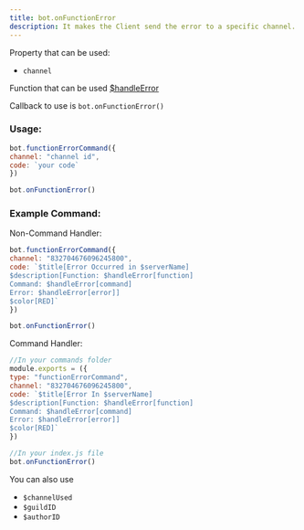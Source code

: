 ```yaml
---
title: bot.onFunctionError
description: It makes the Client send the error to a specific channel.
---
```


Property that can be used:

* `channel`

Function that can be used [$handleError](../functions//handleerror.md)

Callback to use is `bot.onFunctionError()`

### Usage:

```javascript
bot.functionErrorCommand({
channel: "channel id",
code: `your code`
})

bot.onFunctionError()
```

### Example Command:

Non-Command Handler:

```javascript
bot.functionErrorCommand({
channel: "832704676096245800",
code: `$title[Error Occurred in $serverName]
$description[Function: $handleError[function]
Command: $handleError[command]
Error: $handleError[error]]
$color[RED]`
})

bot.onFunctionError()
```

Command Handler:

```javascript
//In your commands folder
module.exports = ({
type: "functionErrorCommand",
channel: "832704676096245800",
code: `$title[Error In $serverName]
$description[Function: $handleError[function]
Command: $handleError[command]
Error: $handleError[error]]
$color[RED]`
})

//In your index.js file
bot.onFunctionError()
```

You can also use

* `$channelUsed`
* `$guildID`
* `$authorID`
